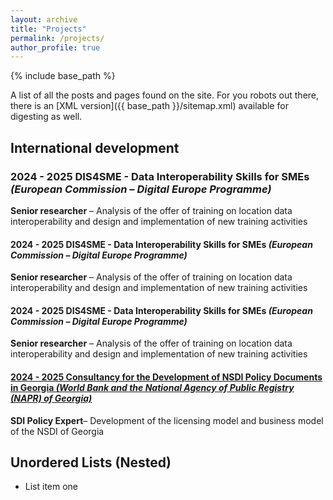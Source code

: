```yaml
---
layout: archive
title: "Projects"
permalink: /projects/
author_profile: true
---
```


{% include base_path %}

A list of all the posts and pages found on the site. For you robots out there, there is an [XML version]({{ base_path }}/sitemap.xml) available for digesting as well.

## International development

### 2024 - 2025 DIS4SME -  Data Interoperability Skills for SMEs _(European Commission –   Digital Europe Programme)_
   **Senior researcher** –   Analysis of the offer of training on location data interoperability and design and implementation of new training activities

#### 2024 - 2025 DIS4SME -  Data Interoperability Skills for SMEs _(European Commission –   Digital Europe Programme)_
**Senior researcher** –   Analysis of the offer of training on location data interoperability and design and implementation of new training activities

#### 2024 - 2025 DIS4SME -  Data Interoperability Skills for SMEs _(European Commission –   Digital Europe Programme)_
**Senior researcher** –   Analysis of the offer of training on location data interoperability and design and implementation of new training activities

#### <ins>2024 - 2025<ins> Consultancy for the Development of NSDI Policy Documents in Georgia _(World Bank and the National Agency of Public Registry (NAPR) of Georgia)_<ins>
**SDI Policy Expert**–   Development of the licensing model and business model of the NSDI of Georgia

## Unordered Lists (Nested)

  * List item one 
